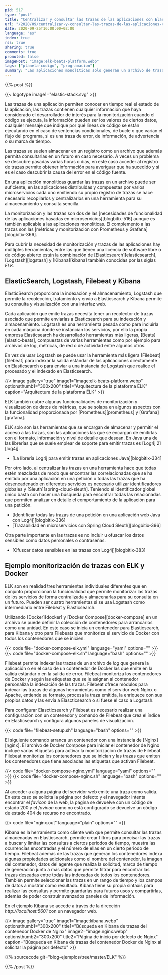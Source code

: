 ```yaml
---
pid: 517
type: "post"
title: "Centralizar y consultar las trazas de las aplicaciones con Elasticsearch, Logstash y Kibana"
url: "/2020/09/centralizar-y-consultar-las-trazas-de-las-aplicaciones-con-elasticsearch-logstash-y-kibana/"
date: 2020-09-25T16:00:00+02:00
language: "es"
index: true
rss: true
sharing: true
comments: true
promoted: false
imagePost: "image:elk-beats-platform.webp"
tags: ["planeta-codigo", "programacion"]
summary: "Las aplicaciones monolíticas solo generan un archivo de trazas, es fácil de monitorizar, basta con conectarse por SSH a la máquina de su entorno de ejecución y utilizar los comandos _grep_ o _tail_ o descargarlo para examinarlo con otra herramienta de forma local. Pero aún siendo una aplicación monolítica es raro que una organización tenga solo una aplicación sino varias diferentes y las aplicaciones complejas se dividen en varias aún siendo parte de la misma aplicación. Esto hace que haya múltiples aplicaciones en cuyo caso acceder por SSH a una máquina diferente en cada caso no es cómodo. En el caso de múltiples aplicaciones o aplicaciones basadas en microservicios se opta por centralizar las trazas provenientes de múltiples fuentes en una única herramienta, una de las herramientas es la combinación de Elasticsearch, Logstash y Kibana que forma la pila ELK."
---
```


{{% post %}}

{{< logotype image1="elastic-stack.svg" >}}

Las trazas de una aplicación permiten conocer en tiempo real el estado de la aplicación, las trazas contienen cualquier información que haya considerado el desarrollador de interés para la monitorización cuando el código se ejecuta, la información pueden ser los valores de ciertos datos, cualquier mensaje que indique por qué líneas de código se están ejecutando en el caso de sentencias condicionales, de bucle o que varían el flujo del programa, si es una traza de error, de información, de advertencia o su marca de tiempo.

Las trazas se suelen almacenar en un registro como un archivo que además permita consultarlas en un futuro en caso necesario. A veces un problema se descubre pasadas varias horas o días, en este caso acceder al registro de trazas permite obtener información para averiguar que ha sucedido y si es el caso descubrir la causa del error en el código fuente.

En una aplicación monolíticas guardar las trazas en un archivo puede ser suficiente, en las aplicaciones distribuidas y compuestas por varios microservicios cada uno emitiendo su propio registro de trazas se hace necesario recopilarlos y centralizarlos en una herramienta para su almacenamiento y consulta sencilla.

La monitorización y las trazas son dos de las [necesidades de funcionalidad de las aplicaciones basadas en microservicios][blogbitix-516] aunque es también aplicable a las aplicaciones monolíticas. El complemento a las trazas son las [métricas y monitorización con Prometheus y Grafana][blogbitix-366].

Para cubrir la necesidad de monitorización y trazas de las aplicaciones hay múltiples herramientas, entre las que tienen una licencia de software libre o de código abierto están la combinación de [Elasticsearch][elasticsearch], [Logstash][logstash] y [Kibana][kibana] también conocidas por las siglas _ELK_.

## ElasticSearch, Logstash, Filebeat y Kibana

ElasticSearch proporciona la indexación y el almacenamiento, Logstash que permite la recolección, tratamiento y envío a Elasticsearch y Kibana permite su consulta y visualización con una interfaz web.

Cada aplicación que emite trazas necesita tener un recolector de trazas asociado que permite enviarlas a Elasticsearch para su indexación y almacenamiento. Logstash es una herramienta pesada como para incluirla en cada máquina donde se instancian los servicios, por ello la propia empresa Elasticsearch ha desarrollado herramientas más ligeras, [Beats][elastic-beats], compuestas de varias herramientas como por ejemplo para archivos de log, métricas, de red o de actividad entre algunos otros.

En vez de usar Logstash se puede usar la herramienta más ligera [Filebeat][filebeat] para indexar la salida estándar de las aplicaciones directamente en Elasticsearch o para enviar a una instancia de Logstash que realice el procesado y el indexado en Elasticsearch.

{{< image
    gallery="true"
    image1="image:elk-beats-platform.webp" optionsthumb1="300x200" title1="Arquitectura de la plataforma ELK"
    caption="Arquitectura de la plataforma ELK" >}}

ELK también cubre algunas funcionalidades de monitorización y visualización de datos de métricas, que se solapa en algunos aspectos con la funcionalidad proporcionada por [Prometheus][prometheus] y [Grafana][grafana].

ELK solo son las herramientas que se encargan de almacenar y permitir el acceso a las trazas, son las aplicaciones las que se encargan de emitirlas con el formato, información y nivel de detalle que desean. En Java una de las librerías que se suele emplear de soporte para emitir trazas es [Log4j 2][log4j].

* [La librería Log4j para emitir trazas en aplicaciones Java][blogbitix-334]

Por otro lado, al centralizar las trazas en una herramienta hace que todas estén mezcladas de modo que encontrar las correlacionadas que se ha emitido por una aplicación en una petición o todas las trazas que ha desencadenado en diferentes servicios es necesario utilizar identificadores globales y [Sleuth][spring-cloud-sleuth]. Teniendo el identificador global único basta con hacer una búsqueda para encontrar todas las relacionadas que permiten analizar en detalle el comportamiento de la aplicación para una petición.

* [Identificar todas las trazas de una petición en una aplicación web Java con Log4j][blogbitix-336]
* [Trazabilidad en microservicios con Spring Cloud Sleuth][blogbitix-396]

Otra parte importante en las trazas es no incluir u ofuscar los datos sensibles como datos personales o contraseñas.

* [Ofuscar datos sensibles en las trazas con Log4j][blogbitix-383]

## Ejemplo monitorización de trazas con ELK y Docker

ELK son en realidad tres herramientas individuales diferentes que en conjunto proporcionan la funcionalidad que permite monitorizar las trazas de los servicios de forma centralizada y almacenarlas para su consulta en un futuro. Pueden ser cuatro herramientas si se usa Logstash como intermediario entre Filebeat y Elasticsearch.

Utilizando [Docker][docker] y [Docker Compose][docker-compose] en un archivo se puede definir la colección de contenedores para arrancarlos como una unidad. En este caso se inicia un contenedor para Elasticsearch, para Kibana y otro para Filebeats que monitoriza el servicio de Docker con todos los contenedores que se inicien.

{{< code file="docker-compose-elk.yml" language="yaml" options="" >}}
{{< code file="docker-compose-elk.sh" language="bash" options="" >}}

Filebeat permite indexar las trazas de un archivo de _log_ que genera la aplicación o en el caso de un contenedor de Docker las que emite en la salida estándar o en la salida de error. Filebeat monitoriza los contenedores de Docker y según las etiquetas que se le asignan al contenedor personaliza la indexación de las trazas. Filebeat ofrece módulos para indexar las trazas de algunas herramientas como el servidor web Nginx o Apache, entiende su formato, procesa la traza emitida, la enriquece con sus propios datos y las envía a Elascticsearch o si fuese el caso a Logstash.

Para configurar Elascticsearch y Filebeat es necesario realizar una configuración con un contenedor y comando de Filebeat que crea el índice en Elasticsearch y configura algunos paneles de visualización.

{{< code file="filebeat-setup.sh" language="bash" options="" >}}

El siguiente comando arranca un contenedor con una instancia de [Nginx][nginx]. El archivo de Docker Compose para iniciar el contenedor de Nginx incluye varias etiquetas para activar la monitorización de trazas de Filebeat. Filebeat monitoriza los contenedores que se inician y las trazas que emiten los contenedores que tiene asociadas las etiquetas que activan Filebeat. 

{{< code file="docker-compose-nginx.yml" language="yaml" options="" >}}
{{< code file="docker-compose-nginx.sh" language="bash" options="" >}}

Al acceder a alguna página del servidor web emite una traza como salida. En este caso se solicita la página por defecto y el navegador intenta encontrar el _favicon_ de la web, la página se devuelve con un código de estado 200 y el _favicon_ como no está configurado se devuelve un código de estado 404 de recurso no encontrado.

{{< code file="nginx.out" language="plain" options="" >}}

Kibana es la herramienta como cliente web que permite consultar las trazas almacenadas en Elasticsearch, permite crear filtros para precisar las trazas a buscar y limitar las consultas a ciertos periodos de tiempo, muestra las ocurrencias encontradas y el número de ellas en un cierto periodo de tiempo. Filebeat además de las trazas que generan los contenedores indexa algunas propiedades adicionales como el nombre del contenedor, la imagen del contenedor, datos del agente que realiza la solicitud, marca de tiempo de generación junto a más datos que permite filtrar para encontrar las trazas deseadas entre todas las indexadas de todos los contenedores. También permite seleccionar las trazas en un rango de tiempo y los campos de datos a mostrar como resultado. Kibana tiene su propia sintaxis para realizar las consultas y permite guardarlas para futuros usos y compartirlas, además de poder construir avanzados paneles de información.

En el ejemplo Kibana se accede a través de la dirección _http:\/\/localhost:5601_ con un navegador web.

{{< image
    gallery="true"
    image1="image:kibana.webp" optionsthumb1="300x200" title1="Búsqueda en Kibana de trazas del contenedor Docker de Nginx"
    image2="image:nginx.webp" optionsthumb2="300x200" title2="Página de inicio por defecto de Nginx"
    caption="Búsqueda en Kibana de trazas del contenedor Docker de Nginx al solicitar la página por defecto" >}}

{{% sourcecode git="blog-ejemplos/tree/master/ELK" %}}

{{% /post %}}
